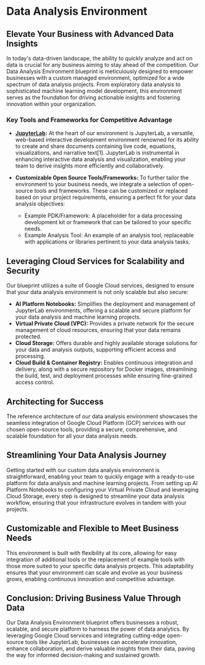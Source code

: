 # Data Analysis Environment

## Elevate Your Business with Advanced Data Insights

In today's data-driven landscape, the ability to quickly analyze and act on data is crucial for any business aiming to stay ahead of the competition. Our Data Analysis Environment blueprint is meticulously designed to empower businesses with a custom managed environment, optimized for a wide spectrum of data analysis projects. From exploratory data analysis to sophisticated machine learning model development, this environment serves as the foundation for driving actionable insights and fostering innovation within your organization.

### Key Tools and Frameworks for Competitive Advantage

- **[JupyterLab](https://jupyter.org/):** At the heart of our environment is JupyterLab, a versatile, web-based interactive development environment renowned for its ability to create and share documents containing live code, equations, visualizations, and narrative text[1]. JupyterLab is instrumental in enhancing interactive data analysis and visualization, enabling your team to derive insights more efficiently and collaboratively.

- **Customizable Open Source Tools/Frameworks:** To further tailor the environment to your business needs, we integrate a selection of open-source tools and frameworks. These can be customized or replaced based on your project requirements, ensuring a perfect fit for your data analysis objectives:
  - Example PDK/Framework: A placeholder for a data processing development kit or framework that can be tailored to your specific needs.
  - Example Analysis Tool: An example of an analysis tool, replaceable with applications or libraries pertinent to your data analysis tasks.

## Leveraging Cloud Services for Scalability and Security

Our blueprint utilizes a suite of Google Cloud services, designed to ensure that your data analysis environment is not only scalable but also secure:

- **AI Platform Notebooks:** Simplifies the deployment and management of JupyterLab environments, offering a scalable and secure platform for your data analysis and machine learning projects.
- **Virtual Private Cloud (VPC):** Provides a private network for the secure management of cloud resources, ensuring that your data remains protected.
- **Cloud Storage:** Offers durable and highly available storage solutions for your data and analysis outputs, supporting efficient access and processing.
- **Cloud Build & Container Registry:** Enables continuous integration and delivery, along with a secure repository for Docker images, streamlining the build, test, and deployment processes while ensuring fine-grained access control.

## Architecting for Success

The reference architecture of our data analysis environment showcases the seamless integration of Google Cloud Platform (GCP) services with our chosen open-source tools, providing a secure, comprehensive, and scalable foundation for all your data analysis needs.

## Streamlining Your Data Analysis Journey

Getting started with our custom data analysis environment is straightforward, enabling your team to quickly engage with a ready-to-use platform for data analysis and machine learning projects. From setting up AI Platform Notebooks to configuring your Virtual Private Cloud and leveraging Cloud Storage, every step is designed to streamline your data analysis workflow, ensuring that your infrastructure evolves in tandem with your projects.

## Customizable and Flexible to Meet Business Needs

This environment is built with flexibility at its core, allowing for easy integration of additional tools or the replacement of example tools with those more suited to your specific data analysis projects. This adaptability ensures that your environment can scale and evolve as your business grows, enabling continuous innovation and competitive advantage.

## Conclusion: Driving Business Value Through Data

Our Data Analysis Environment blueprint offers businesses a robust, scalable, and secure platform to harness the power of data analytics. By leveraging Google Cloud services and integrating cutting-edge open-source tools like JupyterLab, businesses can accelerate innovation, enhance collaboration, and derive valuable insights from their data, paving the way for informed decision-making and sustained growth.
